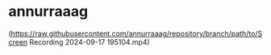 # annurraaag

(https://raw.githubusercontent.com/annurraaag/repository/branch/path/to/Screen Recording 2024-09-17 195104.mp4)
